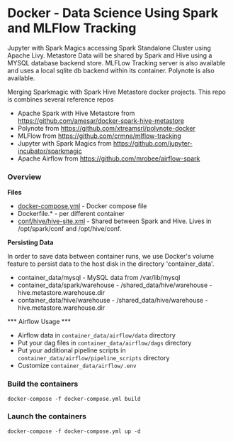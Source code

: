 # Docker - Data Science Using Spark and MLFlow Tracking

Jupyter with Spark Magics accessing Spark Standalone Cluster using Apache Livy. Metastore Data will be shared by Spark and Hive using a MYSQL database backend store. MLFLow Tracking server is also available and uses a local sqlite db backend within its container. Polynote is also available.

Merging Sparkmagic with Spark Hive Metastore docker projects.
This repo is combines several reference repos
* Apache Spark with Hive Metastore from https://github.com/amesar/docker-spark-hive-metastore
* Polynote from https://github.com/xtreamsrl/polynote-docker 
* MLFlow from https://github.com/crmne/mlflow-tracking 
* Jupyter with Spark Magics from https://github.com/jupyter-incubator/sparkmagic
* Apache Airflow from https://github.com/mrobee/airflow-spark


### Overview

**Files**
  * [docker-compose.yml](docker-compose.yml) - Docker compose file
  * Dockerfile.* - per different container
  * [conf/hive/hive-site.xml](conf/hive-site.xml) - Shared between Spark and Hive. Lives in /opt/spark/conf and /opt/hive/conf.

**Persisting Data**

In order to save data between container runs, we use Docker's volume feature to persist data to the host disk in the directory 'container_data'.
 * container_data/mysql - MySQL data from /var/lib/mysql
 * container_data/spark/warehouse - /shared_data/hive/warehouse - hive.metastore.warehouse.dir
 * container_data/hive/warehouse - /shared_data/hive/warehouse - hive.metastore.warehouse.dir
 
 *** Airflow Usage ***
 * Airflow data in ```container_data/airflow/data``` directory
 * Put your dag files in ```container_data/airflow/dags``` directory
 * Put your additional pipeline scripts in ```container_data/airflow/pipeline_scripts``` directory
 * Customize ```container_data/airflow/.env```

### Build the containers
```
docker-compose -f docker-compose.yml build
```

### Launch the containers

```
docker-compose -f docker-compose.yml up -d
```
